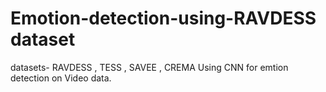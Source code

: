 # Emotion-detection-using-RAVDESS dataset
datasets- RAVDESS , TESS , SAVEE , CREMA 
Using CNN for emtion detection on Video data.
